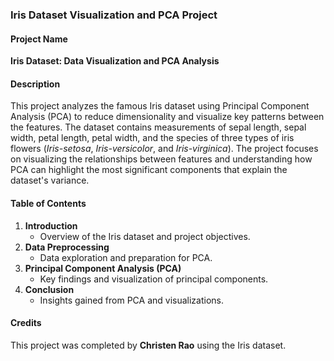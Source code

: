 ### Iris Dataset Visualization and PCA Project

#### Project Name
**Iris Dataset: Data Visualization and PCA Analysis**

#### Description
This project analyzes the famous Iris dataset using Principal Component Analysis (PCA) to reduce dimensionality and visualize key patterns between the features. The dataset contains measurements of sepal length, sepal width, petal length, petal width, and the species of three types of iris flowers (*Iris-setosa*, *Iris-versicolor*, and *Iris-virginica*). The project focuses on visualizing the relationships between features and understanding how PCA can highlight the most significant components that explain the dataset's variance.

#### Table of Contents
1. **Introduction**
   - Overview of the Iris dataset and project objectives.
2. **Data Preprocessing**
   - Data exploration and preparation for PCA.
3. **Principal Component Analysis (PCA)**
   - Key findings and visualization of principal components.
4. **Conclusion**
   - Insights gained from PCA and visualizations.

#### Credits
This project was completed by **Christen Rao** using the Iris dataset.
